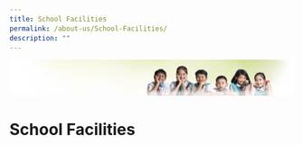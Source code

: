 ```yaml
---
title: School Facilities
permalink: /about-us/School-Facilities/
description: ""
---
```

![](/images/Banner.jpg)

School Facilities
=================